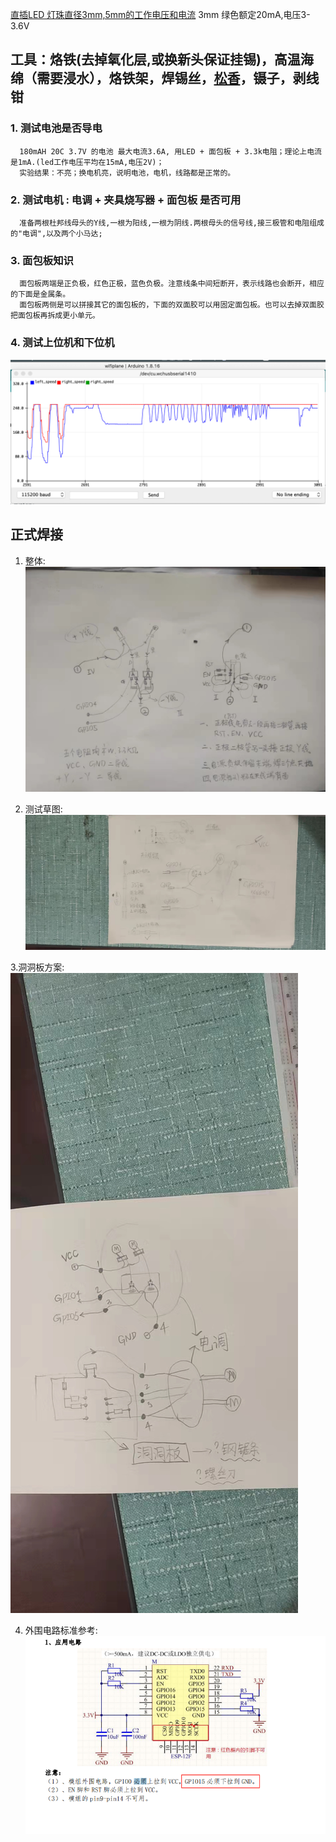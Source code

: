 
[直插LED 灯珠直径3mm,5mm的工作电压和电流](https://blog.csdn.net/congzheng8920/article/details/100452800) 3mm 绿色额定20mA,电压3-3.6V
## 工具：烙铁(去掉氧化层,或换新头保证挂锡)，高温海绵（需要浸水），烙铁架，焊锡丝，[松香](http://blog.sina.com.cn/s/blog_4fcd1ea30102z9ws.html)，镊子，剥线钳
### 1. 测试电池是否导电
```
  180mAH 20C 3.7V 的电池 最大电流3.6A, 用LED + 面包板 + 3.3k电阻；理论上电流是1mA.(led工作电压平均在15mA,电压2V)；
  实验结果：不亮；换电机亮，说明电池，电机，线路都是正常的。
```

### 2. 测试电机 : 电调 + 夹具烧写器 + 面包板 是否可用
```
  准备两根杜邦线母头的Y线,一根为阳线,一根为阴线.两根母头的信号线,接三极管和电阻组成的"电调",以及两个小马达;
```
### 3. 面包板知识
```
  面包板两端是正负极，红色正极，蓝色负极。注意线条中间短断开，表示线路也会断开，相应的下面是金属条。
  面包板两侧是可以拼接其它的面包板的，下面的双面胶可以用固定面包板。也可以去掉双面胶把面包板再拆成更小单元。
```

### 4. 测试上位机和下位机
![测试](test_1.png)

## 正式焊接
1. 整体:
![草图1](sketch1.jpg)

2. 测试草图:
![草图2](sketch2.jpg)

3.洞洞板方案:
![草图2](sketch3.jpg)

4. 外围电路标准参考:
![外围电路标准](circuit_schematic.png)

